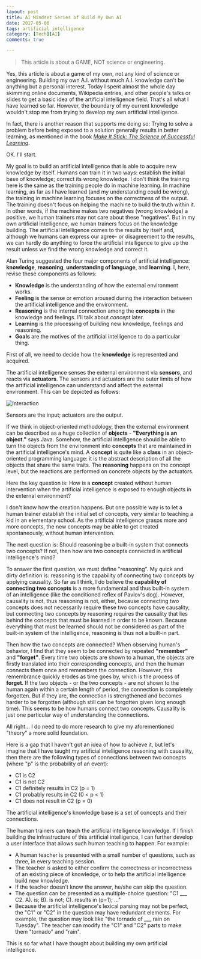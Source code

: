 ```yaml
---
layout: post
title: AI Mindset Series of Build My Own AI
date: 2017-05-06
tags: artificial intelligence
category: [Tech][AI]
comments: true

---
```


> This article is about a GAME, NOT science or engineering.

Yes, this article is about a game of my own, not any kind of science or engineering. Building my own A.I. without much A.I. knowledge can't be anything but a personal interest. Today I spent almost the whole day skimming online documents, Wikipedia entries, and other people's talks or slides to get a basic idea of the artificial intelligence field. That's all what I have learned so far. However, the boundary of my current knowledge wouldn't stop me from trying to develop my own artificial intelligence.

In fact, there is another reason that supports me doing so: Trying to solve a problem before being exposed to a solution generally results in better learning, as mentioned in the book [_Make It Stick: The Science of Successful Learning_](https://www.amazon.com/Make-Stick-Science-Successful-Learning/dp/0674729013/ref=sr_1_1?ie=UTF8&qid=1494121685&sr=8-1&keywords=make+it+stick).

OK. I'll start.

My goal is to build an artificial intelligence that is able to acquire new knowledge by itself. Humans can train it in two ways: establish the initial base of knowledge; correct its wrong knowledge. I don't think the training here is the same as the training people do in machine learning. In machine learning, as far as I have learned (and my understanding could be wrong), the training in machine learning focuses on the correctness of the output. The training doesn't focus on helping the machine to build the truth within it. In other words, if the machine makes two negatives (wrong knowledge) a positive, we human trainers may not care about these "negatives". But in my own artificial intelligence, we human trainers focus on the knowledge building. The artificial intelligence comes to the results by itself and, although we humans can express our agree- or disagreement to the results, we can hardly do anything to force the artificial intelligence to give up the result unless we find the wrong knowledge and correct it.

Alan Turing suggested the four major components of artificial intelligence: **knowledge**, **reasoning**, **understanding of language**, and **learning**. I, here, revise these components as follows:

* **Knowledge** is the understanding of how the external environment works.
* **Feeling** is the sense or emotion aroused during the interaction between the artificial intelligence and the environment.
* **Reasoning** is the internal connection among the **concepts** in the knowledge and feelings. I'll talk about _concept_ later.
* **Learning** is the processing of building new knowledge, feelings and reasoning.
* **Goals** are the motives of the artificial intelligence to do a particular thing.

First of all, we need to decide how the **knowledge** is represented and acquired.

The artificial intelligence senses the external environment via **sensors**, and reacts via **actuators**. The sensors and actuators are the outer limits of how the artificial intelligence can understand and affect the external environment. This can be depicted as follows:

![Interaction](https://raw.githubusercontent.com/yaobinwen/yaobinwen.github.io/master/images/posts/2017/05-06/ai_interaction.png)

Sensors are the input; actuators are the output.

If we think in object-oriented methodology, then the external environment can be described as a huge collection of **objects** - **"Everything is an object."** says Java. Somehow, the artificial intelligence should be able to turn the objects from the environment into **concepts** that are maintained in the artificial intelligence's mind. A **concept** is quite like a **class** in an object-oriented programming language: it is the abstract description of all the objects that share the same traits. The **reasoning** happens on the concept level, but the reactions are performed on concrete objects by the actuators.

Here the key question is: How is a **concept** created without human intervention when the artificial intelligence is exposed to enough objects in the external environment?

I don't know how the creation happens. But one possible way is to let a human trainer establish the initial set of concepts, very similar to teaching a kid in an elementary school. As the artificial intelligence grasps more and more concepts, the new concepts may be able to get created spontaneously, without human intervention.

The next question is: Should reasoning be a built-in system that connects two concepts? If not, then how are two concepts connected in artificial intelligence's mind?

To answer the first question, we must define "reasoning". My quick and dirty definition is: reasoning is the capability of connecting two concepts by applying causality. So far as I think, I do believe the **capability of connecting two concepts** is a more fundamental and thus built-in system of an intelligence (like the conditioned reflex of Pavlov's dog). However, causality is not, thus reasoning is not, either, because connecting two concepts does not necessarily require these two concepts have causality, but connecting two concepts by reasoning requires the causality that lies behind the concepts that must be learned in order to be known. Because everything that must be learned should not be considered as part of the built-in system of the intelligence, reasoning is thus not a built-in part.

Then how the two concepts are connected? When observing human's behavior, I find that they seem to be connected by repeated **"remember"** and **"forget"**. Every time two objects are shown to a human, the objects are firstly translated into their corresponding concepts, and then the human connects them once and remembers the connection. However, this remembrance quickly erodes as time goes by, which is the process of **forget**. If the two objects - or the two concepts - are not shown to the human again within a certain length of period, the connection is completely forgotten. But if they are, the connection is strengthened and becomes harder to be forgotten (although still can be forgotten given long enough time). This seems to be how humans connect two concepts. Causality is just one particular way of understanding the connections.

All right... I do need to do more research to give my aforementioned "theory" a more solid foundation.

Here is a gap that I haven't got an idea of how to achieve it, but let's imagine that I have taught my artificial intelligence reasoning with causality, then there are the following types of connections between two concepts (where "p" is the probability of an event):

* C1 is C2
* C1 is not C2
* C1 definitely results in C2 (p = 1)
* C1 probably results in C2 (0 < p < 1)
* C1 does not result in C2 (p = 0)

The artificial intelligence's knowledge base is a set of concepts and their connections.

The human trainers can teach the artificial intelligence knowledge. If I finish building the infrastructure of this artificial intelligence, I can further develop a user interface that allows such human teaching to happen. For example:

* A human teacher is presented with a small number of questions, such as three, in every teaching session.
* The teacher is asked to either confirm the correctness or incorrectness of an existing piece of knowledge, or to help the artificial intelligence build new knowledge.
* If the teacher doesn't know the answer, he/she can skip the question.
* The question can be presented as a multiple-choice question: "C1 ___ C2. A). is; B). is not; C). results in (p=1); ..."
* Because the artificial intelligence's lexical parsing may not be perfect, the "C1" or "C2" in the question may have redundant elements. For example, the question may look like "the tornado of ___ rain on Tuesday". The teacher can modify the "C1" and "C2" parts to make them "tornado" and "rain".

This is so far what I have thought about building my own artificial intelligence.
